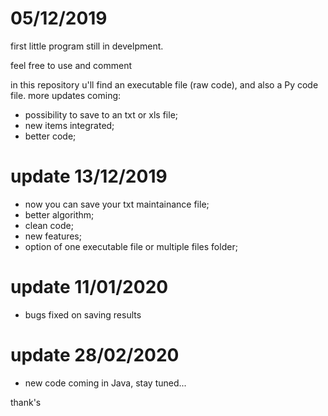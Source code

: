 # 05/12/2019
first little program still in develpment.

feel free to use and comment

in this repository u'll find an executable file (raw code), and also a Py code file.
more updates coming:
- possibility to save to an txt or xls file;
- new items integrated;
- better code;

# update 13/12/2019
- now you can save your txt maintainance file;
- better algorithm;
- clean code;
- new features;
- option of one executable file or multiple files folder;

# update 11/01/2020
- bugs fixed on saving results


# update 28/02/2020
- new code coming in Java, stay tuned...

thank's
